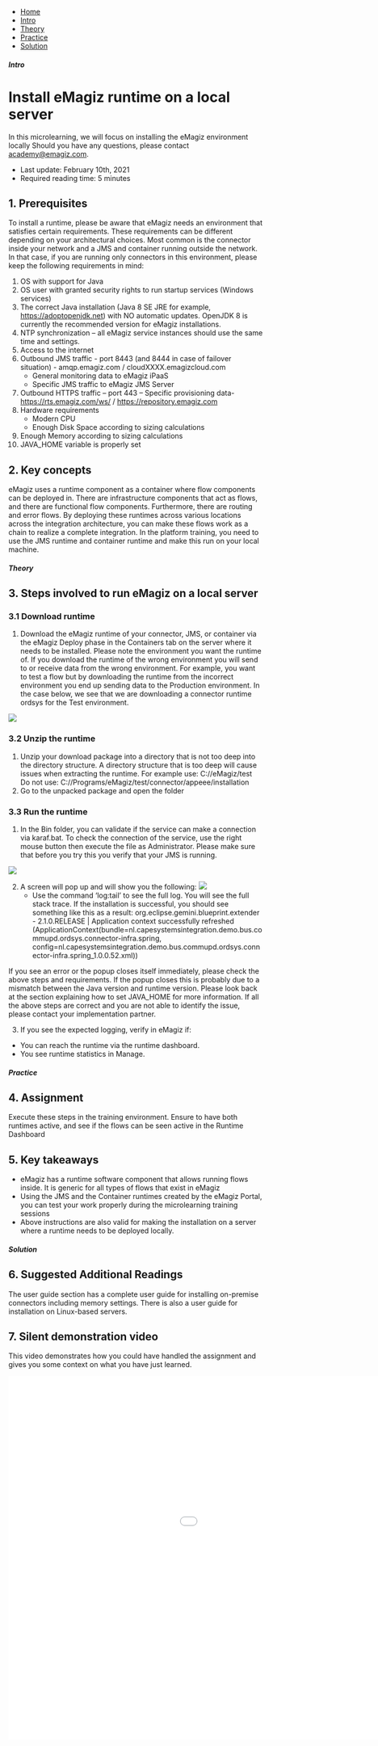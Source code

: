 <div class="ez-academy">
	<div class="ez-academy__body">
		<main class="micro-learning">
		<ul class="doc-nav">
			<li class="doc-nav__item"><a href="../../docs/microlearning/crashcourse-platform-index" class="doc-nav__link">Home</a></li>
			<li class="doc-nav__item"><a href="#intro" class="doc-nav__link">Intro</a></li>
			<li class="doc-nav__item"><a href="#theory" class="doc-nav__link">Theory</a></li>
			<li class="doc-nav__item"><a href="#practice" class="doc-nav__link">Practice</a></li>
			<li class="doc-nav__item"><a href="#solution" class="doc-nav__link">Solution</a></li>
		</ul>

<div class="doc">

##### Intro

# Install eMagiz runtime on a local server

In this microlearning, we will focus on installing the eMagiz environment locally
Should you have any questions, please contact academy@emagiz.com.

- Last update: February 10th, 2021
- Required reading time: 5 minutes

## 1. Prerequisites
To install a runtime, please be aware that eMagiz needs an environment that satisfies certain requirements. These requirements can be different depending on your architectural choices. Most common is the connector inside your network and a JMS and container running outside the network. In that case, if you are running only connectors in this environment, please keep the following requirements in mind:

1.	OS with support for Java 
2.	OS user with granted security rights to run startup services (Windows services) 
3.	The correct Java installation (Java 8 SE JRE for example, https://adoptopenjdk.net) with NO automatic updates. OpenJDK 8 is currently the recommended version for eMagiz installations.
4.	NTP synchronization – all eMagiz service instances should use the same time and settings. 
5.	Access to the internet 
6.	Outbound JMS traffic - port 8443 (and 8444 in case of failover situation) - amqp.emagiz.com / cloudXXXX.emagizcloud.com 
	-	General monitoring data to eMagiz iPaaS 
	-	Specific JMS traffic to eMagiz JMS Server 
7.	Outbound HTTPS traffic – port 443 – Specific provisioning data- https://rts.emagiz.com/ws/ / https://repository.emagiz.com    
8.	Hardware requirements 
	-	Modern CPU  
	-	Enough Disk Space according to sizing calculations 
9.	Enough Memory according to sizing calculations
10. JAVA_HOME variable is properly set

## 2. Key concepts
eMagiz uses a runtime component as a container where flow components can be deployed in. There are infrastructure components that act as flows, and there are functional flow components. Furthermore, there are routing and error flows. By deploying these runtimes across various locations across the integration architecture, you can make these flows work as a chain to realize a complete integration. In the platform training, you need to use the JMS runtime and container runtime and make this run on your local machine.

##### Theory

## 3. Steps involved to run eMagiz on a local server 


### 3.1 Download runtime

1.	Download the eMagiz runtime of your connector, JMS, or container via the eMagiz Deploy phase in the Containers tab on the server where it needs to be installed. Please note the environment you want the runtime of. If you download the runtime of the wrong environment you will send to or receive data from the wrong environment. For example, you want to test a flow but by downloading the runtime from the incorrect environment you end up sending data to the Production environment. In the case below, we see that we are downloading a connector runtime ordsys for the Test environment.

![](../../img/howto/runtime-win-install-step4-1.png)

### 3.2 Unzip the runtime

1.	Unzip your download package into a directory that is not too deep into the directory structure. 
A directory structure that is too deep will cause issues when extracting the runtime.
For example use: C://eMagiz/test
Do not use: C://Programs/eMagiz/test/connector/appeee/installation
2.	Go to the unpacked package and open the folder

### 3.3 Run the runtime

1.	In the Bin folder, you can validate if the service can make a connection via karaf.bat. 
To check the connection of the service, use the right mouse button then execute the file as Administrator.
Please make sure that before you try this you verify that your JMS is running.

![](../../img/howto/runtime-win-install-step4-2.png)

2.	A screen will pop up and will show you the following:
	![](../../img/howto/runtime-win-install-step4-3.png)
	-	Use the command ‘log:tail’ to see the full log. You will see the full stack trace. If the installation is successful, you should see something like this as a result:
		org.eclipse.gemini.blueprint.extender - 2.1.0.RELEASE |  Application context successfully refreshed (ApplicationContext(bundle=nl.capesystemsintegration.demo.bus.commupd.ordsys.connector-infra.spring, config=nl.capesystemsintegration.demo.bus.commupd.ordsys.connector-infra.spring_1.0.0.52.xml))


If you see an error or the popup closes itself immediately, please check the above steps and requirements. If the popup closes this is probably due to a mismatch between the Java version and runtime version. Please look back at the section explaining how to set JAVA_HOME for more information. If all the above steps are correct and you are not able to identify the issue, please contact your implementation partner.

3.	If you see the expected logging, verify in eMagiz if:
-	You can reach the runtime via the runtime dashboard.
-	You see runtime statistics in Manage.

##### Practice

## 4. Assignment

Execute these steps in the training environment. Ensure to have both runtimes active, and see if the flows can be seen active in the Runtime Dashboard

## 5. Key takeaways

- eMagiz has a runtime software component that allows running flows inside. It is generic for all types of flows that exist in eMagiz
- Using the JMS and the Container runtimes created by the eMagiz Portal, you can test your work properly during the microlearning training sessions
- Above instructions are also valid for making the installation on a server where a runtime needs to be deployed locally.
 
##### Solution

## 6. Suggested Additional Readings

The user guide section has a complete user guide for installing on-premise connectors including memory settings. There is also a user guide for installation on Linux-based servers.

## 7. Silent demonstration video

This video demonstrates how you could have handled the assignment and gives you some context on what you have just learned.

<iframe width="1280" height="720" src="../../vid/microlearning/crashcourse-platform-deploy-install-local-connector.mp4" frameborder="0" allow="accelerometer; autoplay; clipboard-write; encrypted-media; gyroscope; picture-in-picture" allowfullscreen></iframe>

</div>
</main>
</div>
</div>